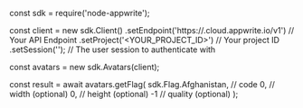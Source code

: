 const sdk = require('node-appwrite');

const client = new sdk.Client()
    .setEndpoint('https://<REGION>.cloud.appwrite.io/v1') // Your API Endpoint
    .setProject('<YOUR_PROJECT_ID>') // Your project ID
    .setSession(''); // The user session to authenticate with

const avatars = new sdk.Avatars(client);

const result = await avatars.getFlag(
    sdk.Flag.Afghanistan, // code
    0, // width (optional)
    0, // height (optional)
    -1 // quality (optional)
);
